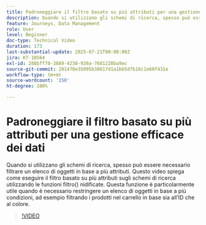 ```yaml
---
title: Padroneggiare il filtro basato su più attributi per una gestione efficace dei dati
description: Quando si utilizzano gli schemi di ricerca, spesso può essere necessario filtrare un elenco di oggetti in base a più attributi. Questo video spiega come eseguire il filtro basato su più attributi sugli schemi di ricerca utilizzando le funzioni filtro() nidificate. Questa funzione è particolarmente utile quando è necessario restringere un elenco di oggetti in base a più condizioni, ad esempio filtrando i prodotti nel carrello in base sia all’ID che al colore.
feature: Journeys, Data Management
role: User
level: Beginner
doc-type: Technical Video
duration: 173
last-substantial-update: 2025-07-21T00:00:00Z
jira: KT-18564
exl-id: 288bff70-3889-4230-920a-7681220ba9ec
source-git-commit: 201470e35095b38617d1a1bb5d7b16c1e60f431e
workflow-type: tm+mt
source-wordcount: '150'
ht-degree: 100%

---
```


# Padroneggiare il filtro basato su più attributi per una gestione efficace dei dati

Quando si utilizzano gli schemi di ricerca, spesso può essere necessario filtrare un elenco di oggetti in base a più attributi. Questo video spiega come eseguire il filtro basato su più attributi sugli schemi di ricerca utilizzando le funzioni filtro() nidificate. Questa funzione è particolarmente utile quando è necessario restringere un elenco di oggetti in base a più condizioni, ad esempio filtrando i prodotti nel carrello in base sia all’ID che al colore.

>[!VIDEO](https://video.tv.adobe.com/v/3469312/?learn=on&enablevpops)
